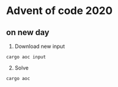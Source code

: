 # Advent of code 2020
## on new day
1. Download new input
```
cargo aoc input
```
2. Solve 
```
cargo aoc
```
